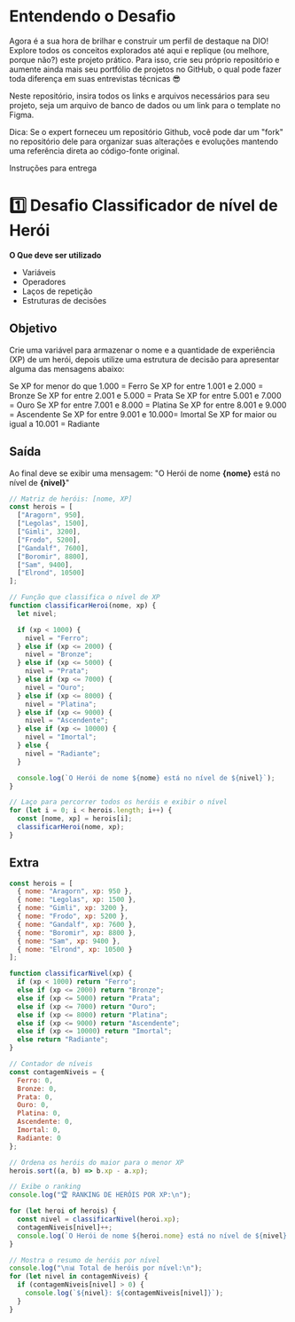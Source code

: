 # Entendendo o Desafio
 
Agora é a sua hora de brilhar e construir um perfil de destaque na DIO! Explore todos os conceitos explorados até aqui e replique (ou melhore, porque não?) este projeto prático. Para isso, crie seu próprio repositório e aumente ainda mais seu portfólio de projetos no GitHub, o qual pode fazer toda diferença em suas entrevistas técnicas 😎
 
Neste repositório, insira todos os links e arquivos necessários para seu projeto, seja um arquivo de banco de dados ou um link para o template no Figma.
 
Dica: Se o expert forneceu um repositório Github, você pode dar um "fork" no repositório dele para organizar suas alterações e evoluções mantendo uma referência direta ao código-fonte original.
 
Instruções para entrega
# 1️⃣ Desafio Classificador de nível de Herói

**O Que deve ser utilizado**

- Variáveis
- Operadores
- Laços de repetição
- Estruturas de decisões

## Objetivo

Crie uma variável para armazenar o nome e a quantidade de experiência (XP) de um herói, depois utilize uma estrutura de decisão para apresentar alguma das mensagens abaixo:

Se XP for menor do que 1.000 = Ferro
Se XP for entre 1.001 e 2.000 = Bronze
Se XP for entre 2.001 e 5.000 = Prata
Se XP for entre 5.001 e 7.000 = Ouro
Se XP for entre 7.001 e 8.000 = Platina
Se XP for entre 8.001 e 9.000 = Ascendente
Se XP for entre 9.001 e 10.000= Imortal
Se XP for maior ou igual a 10.001 = Radiante

## Saída

Ao final deve se exibir uma mensagem:
"O Herói de nome **{nome}** está no nível de **{nivel}**"

```js
// Matriz de heróis: [nome, XP]
const herois = [
  ["Aragorn", 950],
  ["Legolas", 1500],
  ["Gimli", 3200],
  ["Frodo", 5200],
  ["Gandalf", 7600],
  ["Boromir", 8800],
  ["Sam", 9400],
  ["Elrond", 10500]
];

// Função que classifica o nível de XP
function classificarHeroi(nome, xp) {
  let nivel;

  if (xp < 1000) {
    nivel = "Ferro";
  } else if (xp <= 2000) {
    nivel = "Bronze";
  } else if (xp <= 5000) {
    nivel = "Prata";
  } else if (xp <= 7000) {
    nivel = "Ouro";
  } else if (xp <= 8000) {
    nivel = "Platina";
  } else if (xp <= 9000) {
    nivel = "Ascendente";
  } else if (xp <= 10000) {
    nivel = "Imortal";
  } else {
    nivel = "Radiante";
  }

  console.log(`O Herói de nome ${nome} está no nível de ${nivel}`);
}

// Laço para percorrer todos os heróis e exibir o nível
for (let i = 0; i < herois.length; i++) {
  const [nome, xp] = herois[i];
  classificarHeroi(nome, xp);
}
```

## Extra

```js
const herois = [
  { nome: "Aragorn", xp: 950 },
  { nome: "Legolas", xp: 1500 },
  { nome: "Gimli", xp: 3200 },
  { nome: "Frodo", xp: 5200 },
  { nome: "Gandalf", xp: 7600 },
  { nome: "Boromir", xp: 8800 },
  { nome: "Sam", xp: 9400 },
  { nome: "Elrond", xp: 10500 }
];

function classificarNivel(xp) {
  if (xp < 1000) return "Ferro";
  else if (xp <= 2000) return "Bronze";
  else if (xp <= 5000) return "Prata";
  else if (xp <= 7000) return "Ouro";
  else if (xp <= 8000) return "Platina";
  else if (xp <= 9000) return "Ascendente";
  else if (xp <= 10000) return "Imortal";
  else return "Radiante";
}

// Contador de níveis
const contagemNiveis = {
  Ferro: 0,
  Bronze: 0,
  Prata: 0,
  Ouro: 0,
  Platina: 0,
  Ascendente: 0,
  Imortal: 0,
  Radiante: 0
};

// Ordena os heróis do maior para o menor XP
herois.sort((a, b) => b.xp - a.xp);

// Exibe o ranking
console.log("🏆 RANKING DE HERÓIS POR XP:\n");

for (let heroi of herois) {
  const nivel = classificarNivel(heroi.xp);
  contagemNiveis[nivel]++;
  console.log(`O Herói de nome ${heroi.nome} está no nível de ${nivel} (XP: ${heroi.xp})`);
}

// Mostra o resumo de heróis por nível
console.log("\n📊 Total de heróis por nível:\n");
for (let nivel in contagemNiveis) {
  if (contagemNiveis[nivel] > 0) {
    console.log(`${nivel}: ${contagemNiveis[nivel]}`);
  }
}

```
